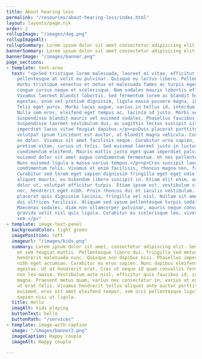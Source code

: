 ```yaml
---
title: About hearing loss
permalink: "/resources/about-hearing-loss/index.html"
layout: layouts/page.njk
order: 2
rollupImage: "/images/dog.png"
rollupImageAlt: 
rollupSummary: Lorem ipsum dolor sit amet consectetur adipisicing elit.
bannerSummary: Lorem ipsum dolor sit amet consectetur adipisicing elit.
bannerImage: "/images/banner.png"
page_sections:
- template: text-area
  text: "<p>Sed tristique lorem malesuada, laoreet mi vitae, efficitur velit. Nullam
    pellentesque at velit eu pulvinar. Quisque eu lectus libero. Pellentesque habitant
    morbi tristique senectus et netus et malesuada fames ac turpis egestas. Integer
    congue cursus neque et scelerisque. Nam sodales mauris lobortis efficitur mattis.
    Vivamus laoreet blandit lobortis. Sed fermentum lorem ac blandit hendrerit. Ut
    egestas, enim vel pretium dignissim, ligula massa posuere magna, in eleifend leo
    felis eget purus. Morbi lacus augue, varius in tellus id, interdum fringilla mauris.
    Nulla sem eros, eleifend eget tempus ac, lacinia id justo. Morbi vel metus mi.
    Suspendisse blandit mauris vel euismod sodales. Phasellus faucibus malesuada posuere.
    Suspendisse laoreet vestibulum dui, ac sagittis lectus suscipit sit amet. Praesent
    imperdiet lacus vitae feugiat dapibus.</p><p>Duis placerat porttitor metus. Vivamus
    volutpat ipsum tincidunt est auctor, at blandit magna vehicula. Curabitur eget
    ex dolor. Vivamus sit amet facilisis neque. Curabitur urna sapien, sodales ut
    pretium vitae, cursus ut felis. Sed euismod laoreet justo in luctus. In pretium
    condimentum eleifend. Mauris mattis justo eget quam imperdiet pulvinar. Etiam
    euismod dolor sit amet augue condimentum fermentum. Ut nec pellentesque tellus.
    Nunc euismod ligula a massa varius tempus.</p><p>Cras suscipit laoreet orci, ac
    condimentum felis. Vivamus et enim facilisis, rhoncus magna non, facilisis lorem.
    Curabitur sed lorem eget sapien dignissim fringilla eget eget odio. Cras viverra
    aliquet mauris, eu bibendum libero suscipit in. Etiam elit enim, auctor dictum
    dolor ut, volutpat efficitur turpis. Etiam ipsum est, vestibulum vitae congue
    nec, hendrerit eget nibh. Proin rhoncus dui et iaculis vestibulum. Sed arcu dolor,
    placerat quis dignissim lacinia, fringilla vel nisl. Nullam sit amet enim quis
    dui ultrices facilisis. Aliquam sed ipsum pellentesque turpis sodales tincidunt.
    Maecenas sodales, diam non ullamcorper pulvinar, mauris neque convallis ex, facilisis
    gravida velit nisl quis ligula. Curabitur eu scelerisque leo, viverra elementum
    sem.</p>"
- template: image-text-panel
  backgroundColor: light green
  imagePosition: left
  imageurl: "/images/kids.png"
  summary: Lorem ipsum dolor sit amet, consectetur adipiscing elit. Sed iaculis turpis
    et sem feugiat mattis. Pellentesque libero dui, fringilla sed metus sit amet,
    hendrerit malesuada nunc. Quisque non dapibus nisi. Phasellus imperdiet vestibulum
    nibh eget accumsan. Curabitur eu eros sapien. Nunc dapibus eleifend dolor eget
    egestas. Ut at hendrerit erat. Cras ut neque id quam convallis fermentum. Integer
    non leo massa. Vestibulum ante nisl, efficitur quis faucibus id, convallis nec
    magna. Praesent metus quam, varius nec consectetur in, varius at ex. Vestibulum
    ut erat felis. Vivamus hendrerit tellus aliquet ante auctor porttitor. Integer
    euismod, eros sit amet eleifend tempor, sem orci pellentesque ligula, et dictum
    sapien nisi ut ligula.
  title: Hello
  imagAlt: kids playing
  buttonText: hello
  buttonPath: "/services"
- template: image-with-caption
  image: "/images/banner2.png"
  imageCaption: Happy couple
  imageAlt: Happy couple

---
```

